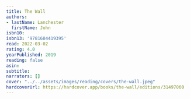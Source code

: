 ```yaml
---
title: The Wall
authors:
- lastName: Lanchester
  firstName: John
isbn10:
isbn13: '9781684419395'
read: 2022-03-02
rating: 4.0
yearPublished: 2019
reading: false
asin:
subtitle:
narrators: []
cover: "../../assets/images/reading/covers/the-wall.jpeg"
hardcoverUrl: https://hardcover.app/books/the-wall/editions/31497060
---
```

